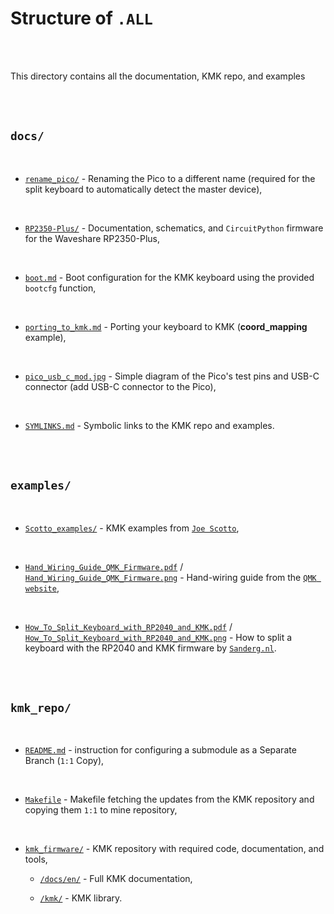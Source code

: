 # Structure of `.ALL`

<br/><br/>

This directory contains all the documentation, KMK repo, and examples

<br/><br/>

## `docs/`

<br/>

- [`rename_pico/`](./docs/rename_pico/) - Renaming the Pico to a different name (required for the split keyboard to automatically detect the master device),

<br/>

- [`RP2350-Plus/`](./docs/RP2350-Plus/) - Documentation, schematics, and `CircuitPython` firmware for the Waveshare RP2350-Plus,

<br/>

- [`boot.md`](./docs/boot.md) - Boot configuration for the KMK keyboard using the provided `bootcfg` function,

<br/>

- [`porting_to_kmk.md`](./docs/porting_to_kmk.md) - Porting your keyboard to KMK (**coord_mapping** example),

<br/>

- [`pico_usb_c_mod.jpg`](./docs/pico_usb_c_mod.jpg) - Simple diagram of the Pico's test pins and USB-C connector (add USB-C connector to the Pico),

<br/>

- [`SYMLINKS.md`](./docs/SYMLINKS.md) - Symbolic links to the KMK repo and examples.

<br/><br/>

## `examples/`

<br/>

- [`Scotto_examples/`](./examples/Scotto_examples/) - KMK examples from [`Joe Scotto`](https://github.com/joe-scotto/scottokeebs),

<br/>

- [`Hand_Wiring_Guide_QMK_Firmware.pdf`](./examples/Hand_Wiring_Guide_QMK_Firmware.pdf) / [`Hand_Wiring_Guide_QMK_Firmware.png`](./examples/Hand_Wiring_Guide_QMK_Firmware.png) - Hand-wiring guide from the [`QMK website`](https://docs.qmk.fm/hand_wire),

<br/>

- [`How_To_Split_Keyboard_with_RP2040_and_KMK.pdf`](./examples/How_To_Split_Keyboard_with_RP2040_and_KMK.pdf) / [`How_To_Split_Keyboard_with_RP2040_and_KMK.png`](./examples/How_To_Split_Keyboard_with_RP2040_and_KMK.png) - How to split a keyboard with the RP2040 and KMK firmware by [`Sanderg.nl`](https://sanderg.nl/en/posts/how-to-split-keyboard-with-rp2040-and-kmk/).

<br/><br/>

## `kmk_repo/`

<br/>

- [`README.md`](./kmk_repo/README.md) - instruction for configuring a submodule as a Separate Branch (`1:1` Copy),

<br/>

- [`Makefile`](./kmk_repo/Makefile) - Makefile fetching the updates from the KMK repository and copying them `1:1` to mine repository,

<br/>

- [`kmk_firmware/`](./kmk_repo/kmk_firmware/) - KMK repository with required code, documentation, and tools,

  - [`/docs/en/`](./kmk_repo/kmk_firmware/docs/en/) - Full KMK documentation,

  - [`/kmk/`](./kmk_repo/kmk_firmware/kmk/) - KMK library.

<br/><br/>
